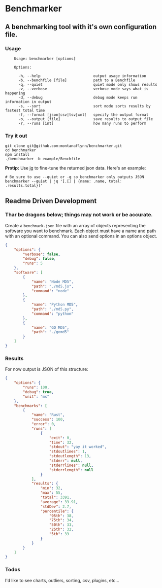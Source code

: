 # Benchmarker
## A benchmarking tool with it's own configuration file.  

### Usage

```
    Usage: benchmarker [options]

    Options:

      -h, --help                        output usage information
      -b, --benchfile [file]            path to a Benchfile
      -q, --quiet                       quiet mode only shows results
      -v, --verbose                     verbose mode says what is happening
      -d, --debug                       debug mode keeps run information in output
      -s, --sort                        sort mode sorts results by fastest total time
      -f, --format [json|csv|tsv|xml]   specify the output format
      -o, --output [file]               save results to output file
      -r, --runs [int]                  how many runs to perform
```

### Try it out

```shell
git clone git@github.com:montanaflynn/benchmarker.git
cd benchmarker
npm install
./benchmarker -b example/Benchfile
```

__Protip:__ Use [jq](http://stedolan.github.io/jq/) to fine-tune the returned json data. Here's an example:

```shell
# Be sure to use --quiet or -q so benchmarker only outputs JSON
benchmarker --quiet | jq '[.[] | {name: .name, total: .results.total}]'
```

## Readme Driven Development
### Thar be dragons below; things may not work or be accurate.

Create a `benchmark.json` file with an array of objects representing the software you want to benchmark. Each object must have a name and path with an optional command. You can also send options in an options object.

```json
{
    "options": {
        "verbose": false,
        "debug": false,
        "runs": 5
    },
    "software": [
        {
            "name": "Node MD5",
            "path": "./md5.js",
            "command": "node"
        },
        {
            "name": "Python MD5",
            "path": "./md5.py",
            "command": "python"
        },
        {
            "name": "GO MD5",
            "path": "./gomd5"
        }
    ]
}
```

### Results

For now output is JSON of this structure:

```json
{
    "options": {
        "runs": 100,
        "debug": true,
        "unit": "ms"
    },
    "benchmarks": [
        {
            "name": "Rust",
            "success": 100,
            "error": 0,
            "runs": [
                {
                    "exit": 0,
                    "time": 32,
                    "stdout": "yay it worked",
                    "stdoutlines": 1,
                    "stdoutlength": 13,
                    "stderr": null,
                    "stderrlines": null,
                    "stderrlength": null
                }
            ],
            "results": {
                "min": 32,
                "max": 55,
                "total": 3391,
                "average": 33.91,
                "stdDev": 2.7,
                "percentile": {
                    "95th": 38,
                    "75th": 34,
                    "50th": 33,
                    "25th": 32,
                    "5th": 33
                }
            }
        }
    ]
}
```

### Todos

I'd like to see charts, outliers, sorting, csv, plugins, etc...
